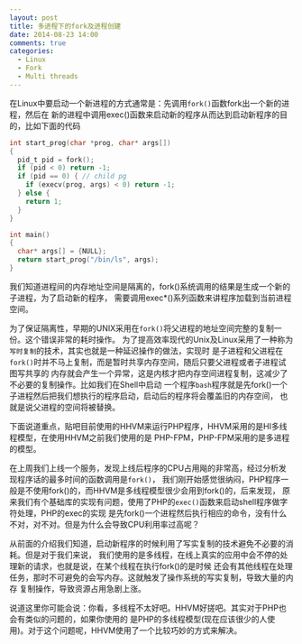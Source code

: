 ```yaml
---
layout: post
title: 多进程下的fork及进程创建
date: 2014-08-23 14:00
comments: true
categories: 
  - Linux
  - Fork
  - Multi threads
---
```



在Linux中要启动一个新进程的方式通常是：先调用`fork()`函数fork出一个新的进程，然后在
新的进程中调用exec()函数来启动新的程序从而达到启动新程序的目的，比如下面的代码


```C
int start_prog(char *prog, char* args[])
{
  pid_t pid = fork();
  if (pid < 0) return -1;
  if (pid == 0) { // child pg
    if (execv(prog, args) < 0) return -1;
  } else {
    return 1;
  }
}

int main()
{
  char* args[] = {NULL};
  return start_prog("/bin/ls", args);
}

```

我们知道进程间的内存地址空间是隔离的，fork()系统调用的结果是生成一个新的子进程，为了启动新的程序，
需要调用exec*()系列函数来讲程序加载到当前进程空间。

为了保证隔离性，早期的UNIX采用在`fork()`将父进程的地址空间完整的复制一份。这个错误非常的耗时操作。
为了提高效率现代的Unix及Linux采用了一种称为`写时复制`的技术，其实也就是一种延迟操作的做法，实现时
是子进程和父进程在`fork()`时并不马上复制，而是暂时共享内存空间，随后只要父进程或者子进程试图写共享的
内存就会产生一个异常，这是内核才把内存空间进程复制，这减少了不必要的复制操作。比如我们在Shell中启动
一个程序`bash`程序就是先fork()一个子进程然后把我们想执行的程序启动，启动后的程序将会覆盖旧的内存空间，
也就是说父进程的空间将被替换。

下面说道重点，贴吧目前使用的HHVM来运行PHP程序，HHVM采用的是HI多线程模型，在使用HHVM之前我们使用的是
PHP-FPM，PHP-FPM采用的是多进程的模型。

在上周我们上线一个服务，发现上线后程序的CPU占用飚的非常高，经过分析发现程序话的最多时间的函数调用是`fork()`，
我们刚开始感觉很纳闷，PHP程序一般是不使用fork()的，而HHVM是多线程模型很少会用到fork()的，后来发现，
原来我们有个基础库的实现有问题，使用了PHP的`exec()`函数来启动shell程序做字符处理，PHP的exec的实现
是先fork()一个进程然后执行相应的命令，没有什么不对，对不对。但是为什么会导致CPU利用率过高呢？

从前面的介绍我们知道，启动新程序的时候利用了写实复制的技术避免不必要的消耗。但是对于我们来说，
我们使用的是多线程，在线上真实的应用中会不停的处理新的请求，也就是说，在某个线程在执行fork()的是时候
还会有其他线程在处理任务，那时不可避免的会写内存。这就触发了操作系统的写实复制，导致大量的内存
复制操作，导致资源占用急剧上涨。

说道这里你可能会说：你看，多线程不太好吧。HHVM好搓吧。其实对于PHP也会有类似的问题的，如果你使用的
是PHP的多线程模型(现在应该很少的人使用)。对于这个问题呢，HHVM使用了一个比较巧妙的方式来解决。

